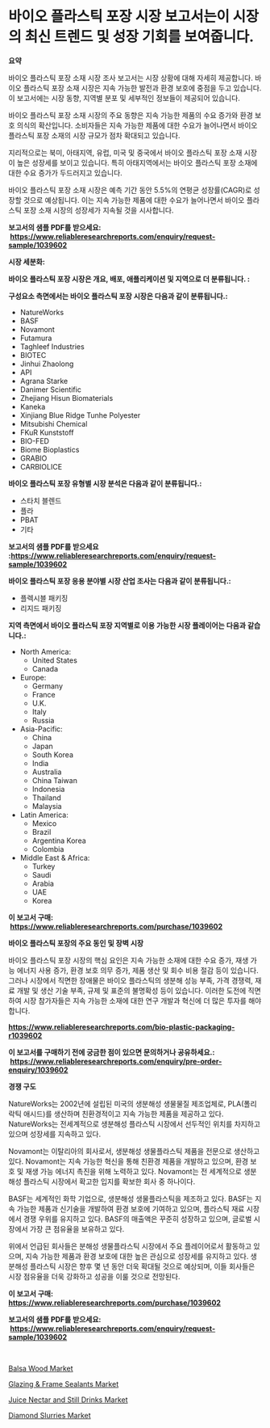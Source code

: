 <p><h1>바이오 플라스틱 포장 시장 보고서는이 시장의 최신 트렌드 및 성장 기회를 보여줍니다.</h1></p><p><strong>요약</strong></p>
<p><p>바이오 플라스틱 포장 소재 시장 조사 보고서는 시장 상황에 대해 자세히 제공합니다. 바이오 플라스틱 포장 소재 시장은 지속 가능한 발전과 환경 보호에 중점을 두고 있습니다. 이 보고서에는 시장 동향, 지역별 분포 및 세부적인 정보들이 제공되어 있습니다.</p><p>바이오 플라스틱 포장 소재 시장의 주요 동향은 지속 가능한 제품의 수요 증가와 환경 보호 의식의 확산입니다. 소비자들은 지속 가능한 제품에 대한 수요가 늘어나면서 바이오 플라스틱 포장 소재의 시장 규모가 점차 확대되고 있습니다.</p><p>지리적으로는 북미, 아태지역, 유럽, 미국 및 중국에서 바이오 플라스틱 포장 소재 시장이 높은 성장세를 보이고 있습니다. 특히 아태지역에서는 바이오 플라스틱 포장 소재에 대한 수요 증가가 두드러지고 있습니다.</p><p>바이오 플라스틱 포장 소재 시장은 예측 기간 동안 5.5%의 연평균 성장률(CAGR)로 성장할 것으로 예상됩니다. 이는 지속 가능한 제품에 대한 수요가 늘어나면서 바이오 플라스틱 포장 소재 시장의 성장세가 지속될 것을 시사합니다.</p></p>
<p><strong>보고서의 샘플 PDF를 받으세요: &nbsp;<a href="https://www.reliableresearchreports.com/enquiry/request-sample/1039602">https://www.reliableresearchreports.com/enquiry/request-sample/1039602</a></strong></p>
<p><strong>시장 세분화:</strong></p>
<p><strong> 바이오 플라스틱 포장 시장은 개요, 배포, 애플리케이션 및 지역으로 더 분류됩니다. :</strong></p>
<p><strong>구성요소 측면에서는 바이오 플라스틱 포장 시장은 다음과 같이 분류됩니다.:</strong></p>
<p><ul><li>NatureWorks</li><li>BASF</li><li>Novamont</li><li>Futamura</li><li>Taghleef Industries</li><li>BIOTEC</li><li>Jinhui Zhaolong</li><li>API</li><li>Agrana Starke</li><li>Danimer Scientific</li><li>Zhejiang Hisun Biomaterials</li><li>Kaneka</li><li>Xinjiang Blue Ridge Tunhe Polyester</li><li>Mitsubishi Chemical</li><li>FKuR Kunststoff</li><li>BIO-FED</li><li>Biome Bioplastics</li><li>GRABIO</li><li>CARBIOLICE</li></ul></p>
<p><strong> 바이오 플라스틱 포장 유형별 시장 분석은 다음과 같이 분류됩니다.:</strong></p>
<p><ul><li>스타치 블렌드</li><li>플라</li><li>PBAT</li><li>기타</li></ul></p>
<p><strong>보고서의 샘플 PDF를 받으세요 :<a href="https://www.reliableresearchreports.com/enquiry/request-sample/1039602">https://www.reliableresearchreports.com/enquiry/request-sample/1039602</a></strong></p>
<p><strong> 바이오 플라스틱 포장 응용 분야별 시장 산업 조사는 다음과 같이 분류됩니다.:</strong></p>
<p><ul><li>플렉시블 패키징</li><li>리지드 패키징</li></ul></p>
<p><strong>지역 측면에서 바이오 플라스틱 포장 지역별로 이용 가능한 시장 플레이어는 다음과 같습니다.:</strong></p>
<p><ul>
    <li>
        North America:
        <ul>
            <li>United States</li>
            <li>Canada</li>
        </ul>
    </li>
    <li>
        Europe:
        <ul>
            <li>Germany</li>
            <li>France</li>
            <li>U.K.</li>
            <li>Italy</li>
            <li>Russia</li>
        </ul>
    </li>
    <li>
        Asia-Pacific:
        <ul>
            <li>China</li>
            <li>Japan</li>
            <li>South Korea</li>
            <li>India</li>
            <li>Australia</li>
            <li>China Taiwan</li>
            <li>Indonesia</li>
            <li>Thailand</li>
            <li>Malaysia</li>
        </ul>
    </li>
    <li>
        Latin America:
        <ul>
            <li>Mexico</li>
            <li>Brazil</li>
            <li>Argentina Korea</li>
            <li>Colombia</li>
        </ul>
    </li>
    <li>
        Middle East & Africa:
        <ul>
            <li>Turkey</li>
            <li>Saudi</li>
            <li>Arabia</li>
            <li>UAE</li>
            <li>Korea</li>
        </ul>
    </li>
    </ul></p>
<p><strong>이 보고서 구매: &nbsp;<a href="https://www.reliableresearchreports.com/purchase/1039602">https://www.reliableresearchreports.com/purchase/1039602</a></strong></p>
<p><strong>바이오 플라스틱 포장의 주요 동인 및 장벽 시장</strong></p>
<p><p>바이오 플라스틱 포장 시장의 핵심 요인은 지속 가능한 소재에 대한 수요 증가, 재생 가능 에너지 사용 증가, 환경 보호 의무 증가, 제품 생산 및 회수 비용 절감 등이 있습니다. 그러나 시장에서 직면한 장애물은 바이오 플라스틱의 생분해 성능 부족, 가격 경쟁력, 재료 개발 및 생산 기술 부족, 규제 및 표준의 불명확성 등이 있습니다. 이러한 도전에 직면하여 시장 참가자들은 지속 가능한 소재에 대한 연구 개발과 혁신에 더 많은 투자를 해야 합니다.</p></p>
<p><strong><a href="https://www.reliableresearchreports.com/bio-plastic-packaging-r1039602">https://www.reliableresearchreports.com/bio-plastic-packaging-r1039602</a></strong></p>
<p><strong>이 보고서를 구매하기 전에 궁금한 점이 있으면 문의하거나 공유하세요.: &nbsp;<a href="https://www.reliableresearchreports.com/enquiry/pre-order-enquiry/1039602">https://www.reliableresearchreports.com/enquiry/pre-order-enquiry/1039602</a></strong></p>
<p><strong>경쟁 구도</strong></p>
<p><p>NatureWorks는 2002년에 설립된 미국의 생분해성 생물물질 제조업체로, PLA(폴리락틱 애시드)를 생산하며 친환경적이고 지속 가능한 제품을 제공하고 있다. NatureWorks는 전세계적으로 생분해성 플라스틱 시장에서 선두적인 위치를 차지하고 있으며 성장세를 지속하고 있다.</p><p>Novamont는 이탈리아의 회사로서, 생분해성 생물플라스틱 제품을 전문으로 생산하고 있다. Novamont는 지속 가능한 혁신을 통해 친환경 제품을 개발하고 있으며, 환경 보호 및 재생 가능 에너지 촉진을 위해 노력하고 있다. Novamont는 전 세계적으로 생분해성 플라스틱 시장에서 확고한 입지를 확보한 회사 중 하나이다.</p><p>BASF는 세계적인 화학 기업으로, 생분해성 생물플라스틱을 제조하고 있다. BASF는 지속 가능한 제품과 신기술을 개발하여 환경 보호에 기여하고 있으며, 플라스틱 재료 시장에서 경쟁 우위를 유지하고 있다. BASF의 매출액은 꾸준히 성장하고 있으며, 글로벌 시장에서 가장 큰 점유율을 보유하고 있다.</p><p>위에서 언급된 회사들은 분해성 생물플라스틱 시장에서 주요 플레이어로서 활동하고 있으며, 지속 가능한 제품과 환경 보호에 대한 높은 관심으로 성장세를 유지하고 있다. 생분해성 플라스틱 시장은 향후 몇 년 동안 더욱 확대될 것으로 예상되며, 이들 회사들은 시장 점유율을 더욱 강화하고 성공을 이룰 것으로 전망된다.</p></p>
<p><strong>이 보고서 구매: &nbsp; <a href="https://www.reliableresearchreports.com/purchase/1039602">https://www.reliableresearchreports.com/purchase/1039602</a></strong></p>
<p><strong>보고서의 샘플 PDF를 받으세요: &nbsp;<a href="https://www.reliableresearchreports.com/enquiry/request-sample/1039602">https://www.reliableresearchreports.com/enquiry/request-sample/1039602</a></strong><strong></strong></p>
<p>&nbsp;</p>
<p><p><a href="https://www.linkedin.com/pulse/balsa-wood-market-insights-players-forecast-till-2031-growizr-yzjuf?trackingId=9egFfoYoDcf5iFGmF3al1A%3D%3D">Balsa Wood Market</a></p><p><a href="https://issuu.com/reportprime-2/docs/glazing-frame-sealants-market-size-2030.pptx">Glazing & Frame Sealants Market</a></p><p><a href="https://github.com/juancolorado15/Market-Research-Report-List-2/blob/main/juice-nectar-and-still-drinks-market.md">Juice Nectar and Still Drinks Market</a></p><p><a href="https://www.linkedin.com/pulse/diamond-slurries-market-size-focuses-dynamics-in-depth-analysis-jenff?trackingId=V4q7bzzo%2BEWErXbAUzEbAQ%3D%3D">Diamond Slurries Market</a></p></p>